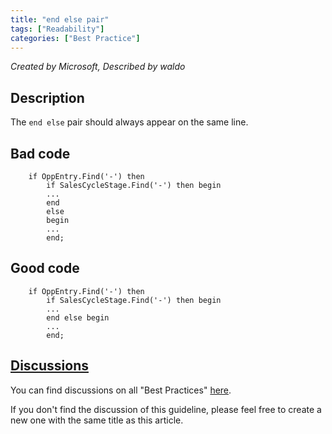 ```yaml
---
title: "end else pair"
tags: ["Readability"]
categories: ["Best Practice"]
---
```


_Created by Microsoft, Described by waldo_

## Description

The `end else` pair should always appear on the same line.

## Bad code

```al
    if OppEntry.Find('-') then
        if SalesCycleStage.Find('-') then begin
        ...
        end
        else
        begin
        ... 
        end;
```

## Good code

```al
    if OppEntry.Find('-') then
        if SalesCycleStage.Find('-') then begin
        ...
        end else begin
        ...
        end;
```

## [Discussions](https://github.com/microsoft/alguidelines/discussions/categories/bc-best-practices?discussions_q=end+else/pair+category%3A%22BC+Best+Practices%22)

You can find discussions on all "Best Practices" [here](https://github.com/microsoft/alguidelines/discussions/categories/bc-best-practices).

If you don't find the discussion of this guideline, please feel free to create a new one with the same title as this article.  
